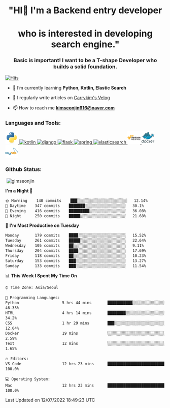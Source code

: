 <h1 align="center">"HI👋 I'm a Backend entry developer </h1>
<h1 align="center"> who is interested in developing search engine."</h1>
<h3 align="center">Basic is important! I want to be a T-shape Developer who builds a solid foundation.</h3>

[![Hits](https://hits.seeyoufarm.com/api/count/incr/badge.svg?url=https%3A%2F%2Fgithub.com%2Fgimseonjin&count_bg=%2318BFE5&title_bg=%23555555&icon=ko-fi.svg&icon_color=%23E7E7E7&title=hits&edge_flat=false)](https://hits.seeyoufarm.com)

- 🌱 I’m currently learning **Python, Kotlin, Elastic Search**

- 📝 I regularly write articles on [Carrykim's Velog](https://velog.io/@carrykim)

- 📫 How to reach me **kimseonjin616@naver.com**


<h3 align="left">Languages and Tools:</h3>
<p align="left"> 
 <a href="https://www.python.org" target="_blank" rel="noreferrer"> 
  <img src="https://raw.githubusercontent.com/devicons/devicon/master/icons/python/python-original.svg" alt="python" width="8%" height="8%"/> 
 </a> <a href="https://kotlinlang.org" target="_blank" rel="noreferrer"> <img src="https://www.vectorlogo.zone/logos/kotlinlang/kotlinlang-icon.svg" alt="kotlin" width="8%" height="8%"/> </a>   <a href="https://www.djangoproject.com/" target="_blank" rel="noreferrer"> <img src="https://cdn.worldvectorlogo.com/logos/django.svg" alt="django" width="6%" height="5%"/> </a>
 <a href="https://flask.palletsprojects.com/" target="_blank" rel="noreferrer"> <img src="https://www.vectorlogo.zone/logos/pocoo_flask/pocoo_flask-icon.svg" alt="flask" width="8%" height="8%"/> </a> <a href="https://spring.io/" target="_blank" rel="noreferrer"> <img src="https://www.vectorlogo.zone/logos/springio/springio-icon.svg" alt="spring" width="8%" height="8%"/> </a> <a href="https://www.elastic.co" target="_blank" rel="noreferrer"> <img src="https://www.vectorlogo.zone/logos/elastic/elastic-icon.svg" alt="elasticsearch" width="8%" height="8%"/> </a> <a href="https://aws.amazon.com" target="_blank" rel="noreferrer"> <img src="https://raw.githubusercontent.com/devicons/devicon/master/icons/amazonwebservices/amazonwebservices-original-wordmark.svg" alt="aws" width="8%" height="8%"/> </a> <a href="https://www.docker.com/" target="_blank" rel="noreferrer"> <img src="https://raw.githubusercontent.com/devicons/devicon/master/icons/docker/docker-original-wordmark.svg" alt="docker" width="8%" height="8%"/> </a>   
<a href="https://www.mysql.com/" target="_blank" rel="noreferrer"><img src="https://raw.githubusercontent.com/devicons/devicon/master/icons/mysql/mysql-original-wordmark.svg" alt="mysql" width="8%" height="8%"/> </a> </p>


<h3 align="left">Github Status:</h3>
<p align="left">
 <p>&nbsp;<img align="center" src="https://github-readme-stats.vercel.app/api?username=gimseonjin&show_icons=true&locale=en" alt="gimseonjin" /></p>
</p>


<!--START_SECTION:waka-->
**I'm a Night 🦉** 

```text
🌞 Morning    140 commits    ███░░░░░░░░░░░░░░░░░░░░░░   12.14% 
🌆 Daytime    347 commits    ███████░░░░░░░░░░░░░░░░░░   30.1% 
🌃 Evening    416 commits    █████████░░░░░░░░░░░░░░░░   36.08% 
🌙 Night      250 commits    █████░░░░░░░░░░░░░░░░░░░░   21.68%

```
📅 **I'm Most Productive on Tuesday** 

```text
Monday       179 commits    ████░░░░░░░░░░░░░░░░░░░░░   15.52% 
Tuesday      261 commits    █████░░░░░░░░░░░░░░░░░░░░   22.64% 
Wednesday    105 commits    ██░░░░░░░░░░░░░░░░░░░░░░░   9.11% 
Thursday     204 commits    ████░░░░░░░░░░░░░░░░░░░░░   17.69% 
Friday       118 commits    ██░░░░░░░░░░░░░░░░░░░░░░░   10.23% 
Saturday     153 commits    ███░░░░░░░░░░░░░░░░░░░░░░   13.27% 
Sunday       133 commits    ███░░░░░░░░░░░░░░░░░░░░░░   11.54%

```


📊 **This Week I Spent My Time On** 

```text
⌚︎ Time Zone: Asia/Seoul

💬 Programming Languages: 
Python                   5 hrs 44 mins       ███████████░░░░░░░░░░░░░░   46.33% 
HTML                     4 hrs 14 mins       ████████░░░░░░░░░░░░░░░░░   34.2% 
CSS                      1 hr 29 mins        ███░░░░░░░░░░░░░░░░░░░░░░   12.04% 
Docker                   19 mins             ░░░░░░░░░░░░░░░░░░░░░░░░░   2.59% 
Text                     12 mins             ░░░░░░░░░░░░░░░░░░░░░░░░░   1.65%

🔥 Editors: 
VS Code                  12 hrs 23 mins      █████████████████████████   100.0%

💻 Operating System: 
Mac                      12 hrs 23 mins      █████████████████████████   100.0%

```


 Last Updated on 12/07/2022 18:49:23 UTC
<!--END_SECTION:waka-->

